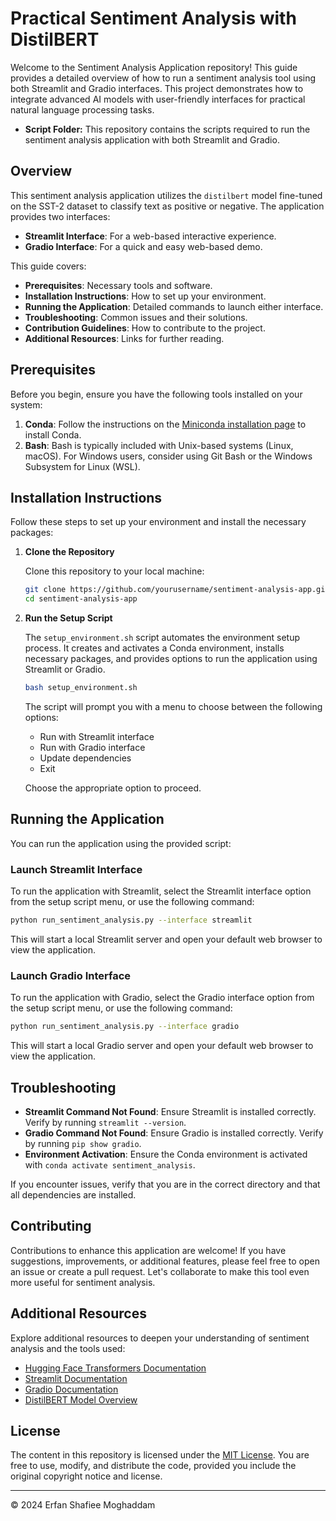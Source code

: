 # Practical Sentiment Analysis with DistilBERT

Welcome to the Sentiment Analysis Application repository! This guide provides a detailed overview of how to run a sentiment analysis tool using both Streamlit and Gradio interfaces. This project demonstrates how to integrate advanced AI models with user-friendly interfaces for practical natural language processing tasks.

- **Script Folder:** This repository contains the scripts required to run the sentiment analysis application with both Streamlit and Gradio.

## Overview

This sentiment analysis application utilizes the `distilbert` model fine-tuned on the SST-2 dataset to classify text as positive or negative. The application provides two interfaces:

- **Streamlit Interface**: For a web-based interactive experience.
- **Gradio Interface**: For a quick and easy web-based demo.

This guide covers:

- **Prerequisites**: Necessary tools and software.
- **Installation Instructions**: How to set up your environment.
- **Running the Application**: Detailed commands to launch either interface.
- **Troubleshooting**: Common issues and their solutions.
- **Contribution Guidelines**: How to contribute to the project.
- **Additional Resources**: Links for further reading.

## Prerequisites

Before you begin, ensure you have the following tools installed on your system:

1. **Conda**: Follow the instructions on the [Miniconda installation page](https://docs.conda.io/en/latest/miniconda.html) to install Conda.
2. **Bash**: Bash is typically included with Unix-based systems (Linux, macOS). For Windows users, consider using Git Bash or the Windows Subsystem for Linux (WSL).

## Installation Instructions

Follow these steps to set up your environment and install the necessary packages:

1. **Clone the Repository**

   Clone this repository to your local machine:

   ```bash
   git clone https://github.com/yourusername/sentiment-analysis-app.git
   cd sentiment-analysis-app
   ```

2. **Run the Setup Script**

   The `setup_environment.sh` script automates the environment setup process. It creates and activates a Conda environment, installs necessary packages, and provides options to run the application using Streamlit or Gradio.

   ```bash
   bash setup_environment.sh
   ```

   The script will prompt you with a menu to choose between the following options:
   - Run with Streamlit interface
   - Run with Gradio interface
   - Update dependencies
   - Exit

   Choose the appropriate option to proceed.

## Running the Application

You can run the application using the provided script:

### Launch Streamlit Interface

To run the application with Streamlit, select the Streamlit interface option from the setup script menu, or use the following command:

```bash
python run_sentiment_analysis.py --interface streamlit
```

This will start a local Streamlit server and open your default web browser to view the application.

### Launch Gradio Interface

To run the application with Gradio, select the Gradio interface option from the setup script menu, or use the following command:

```bash
python run_sentiment_analysis.py --interface gradio
```

This will start a local Gradio server and open your default web browser to view the application.

## Troubleshooting

- **Streamlit Command Not Found**: Ensure Streamlit is installed correctly. Verify by running `streamlit --version`.
- **Gradio Command Not Found**: Ensure Gradio is installed correctly. Verify by running `pip show gradio`.
- **Environment Activation**: Ensure the Conda environment is activated with `conda activate sentiment_analysis`.

If you encounter issues, verify that you are in the correct directory and that all dependencies are installed.

## Contributing

Contributions to enhance this application are welcome! If you have suggestions, improvements, or additional features, please feel free to open an issue or create a pull request. Let's collaborate to make this tool even more useful for sentiment analysis.

## Additional Resources

Explore additional resources to deepen your understanding of sentiment analysis and the tools used:

- [Hugging Face Transformers Documentation](https://huggingface.co/transformers/)
- [Streamlit Documentation](https://docs.streamlit.io/)
- [Gradio Documentation](https://gradio.app/docs/)
- [DistilBERT Model Overview](https://huggingface.co/distilbert-base-uncased-finetuned-sst-2-english)

## License

The content in this repository is licensed under the [MIT License](https://opensource.org/licenses/MIT). You are free to use, modify, and distribute the code, provided you include the original copyright notice and license.

---

© 2024 Erfan Shafiee Moghaddam